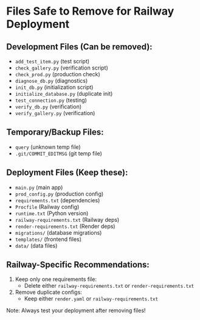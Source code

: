 # Files Safe to Remove for Railway Deployment

## Development Files (Can be removed):
- `add_test_item.py` (test script)
- `check_gallery.py` (verification script)
- `check_prod.py` (production check)
- `diagnose_db.py` (diagnostics)
- `init_db.py` (initialization script)
- `initialize_database.py` (duplicate init)
- `test_connection.py` (testing)
- `verify_db.py` (verification)
- `verify_gallery.py` (verification)

## Temporary/Backup Files:
- `query` (unknown temp file)
- `.git/COMMIT_EDITMSG` (git temp file)

## Deployment Files (Keep these):
- `main.py` (main app)
- `prod_config.py` (production config)
- `requirements.txt` (dependencies)
- `Procfile` (Railway config)
- `runtime.txt` (Python version)
- `railway-requirements.txt` (Railway deps)
- `render-requirements.txt` (Render deps)
- `migrations/` (database migrations)
- `templates/` (frontend files)
- `data/` (data files)

## Railway-Specific Recommendations:
1. Keep only one requirements file:
   - Delete either `railway-requirements.txt` or `render-requirements.txt`
2. Remove duplicate configs:
   - Keep either `render.yaml` or `railway-requirements.txt`

Note: Always test your deployment after removing files!
